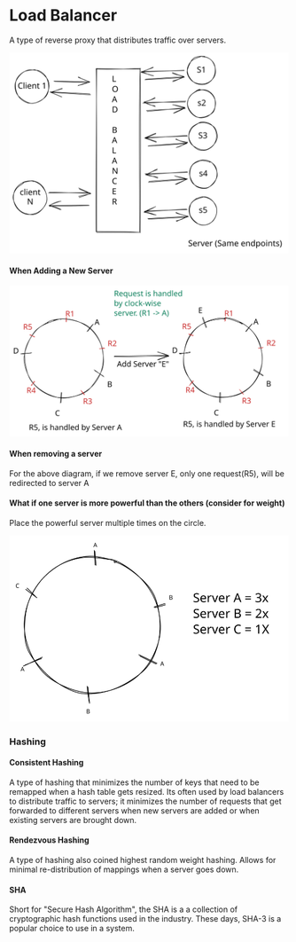 # Load Balancer

A type of reverse proxy that distributes traffic over servers.

<img src="../../.gitbook/assets/architecture-concepts-load-balancer.svg" alt="Load Balanced" class="gitbook-drawing">

#### When Adding  a New Server

<img src="../../.gitbook/assets/arch-concepts-load-balancer-new-server.svg" alt="" class="gitbook-drawing">

#### When removing a server

For the above diagram, if we remove server E, only one request(R5), will be redirected to server A

#### What if one server is more powerful than the others (consider for weight)

Place the powerful server multiple times on the circle.

<img src="../../.gitbook/assets/file.drawing.arc-concepts-lb-server-spec-diff.svg" alt="" class="gitbook-drawing">

### Hashing

#### Consistent Hashing

A type of hashing that minimizes the number of keys that need to be remapped when a hash table gets resized. Its often used by load balancers to distribute traffic to servers; it minimizes the number of requests that get forwarded to different servers when new servers are added or when existing servers are brought down.

#### Rendezvous Hashing

A type of hashing also coined highest random weight hashing. Allows for minimal re-distribution of mappings when a server goes down.

#### SHA

Short for "Secure Hash Algorithm", the SHA is a a collection of cryptographic hash functions used in the industry. These days, SHA-3 is a popular choice to use in a system.



